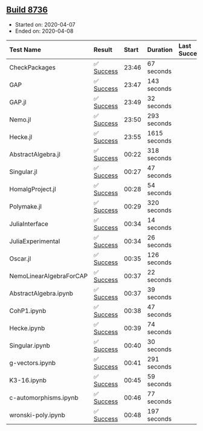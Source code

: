 ## [Build 8736](https://oscarci.mathematik.uni-kl.de/job/oscar/8736/)

* Started on: 2020-04-07
* Ended on: 2020-04-08

| Test Name    | Result | Start | Duration | Last Success | First Failure |
|:-------------|:-------|:------|:---------|:-------------|:--------------|
| CheckPackages | ✅ [Success](https://oscarci.mathematik.uni-kl.de/job/oscar/8736/artifact/logs/build-8736/CheckPackages.log) | 23:46 | 67 seconds |  |  |
| GAP | ✅ [Success](https://oscarci.mathematik.uni-kl.de/job/oscar/8736/artifact/logs/build-8736/GAP.log) | 23:47 | 143 seconds |  |  |
| GAP.jl | ✅ [Success](https://oscarci.mathematik.uni-kl.de/job/oscar/8736/artifact/logs/build-8736/GAP.jl.log) | 23:49 | 32 seconds |  |  |
| Nemo.jl | ✅ [Success](https://oscarci.mathematik.uni-kl.de/job/oscar/8736/artifact/logs/build-8736/Nemo.jl.log) | 23:50 | 293 seconds |  |  |
| Hecke.jl | ✅ [Success](https://oscarci.mathematik.uni-kl.de/job/oscar/8736/artifact/logs/build-8736/Hecke.jl.log) | 23:55 | 1615 seconds |  |  |
| AbstractAlgebra.jl | ✅ [Success](https://oscarci.mathematik.uni-kl.de/job/oscar/8736/artifact/logs/build-8736/AbstractAlgebra.jl.log) | 00:22 | 318 seconds |  |  |
| Singular.jl | ✅ [Success](https://oscarci.mathematik.uni-kl.de/job/oscar/8736/artifact/logs/build-8736/Singular.jl.log) | 00:27 | 47 seconds |  |  |
| HomalgProject.jl | ✅ [Success](https://oscarci.mathematik.uni-kl.de/job/oscar/8736/artifact/logs/build-8736/HomalgProject.jl.log) | 00:28 | 54 seconds |  |  |
| Polymake.jl | ✅ [Success](https://oscarci.mathematik.uni-kl.de/job/oscar/8736/artifact/logs/build-8736/Polymake.jl.log) | 00:29 | 320 seconds |  |  |
| JuliaInterface | ✅ [Success](https://oscarci.mathematik.uni-kl.de/job/oscar/8736/artifact/logs/build-8736/JuliaInterface.log) | 00:34 | 14 seconds |  |  |
| JuliaExperimental | ✅ [Success](https://oscarci.mathematik.uni-kl.de/job/oscar/8736/artifact/logs/build-8736/JuliaExperimental.log) | 00:34 | 26 seconds |  |  |
| Oscar.jl | ✅ [Success](https://oscarci.mathematik.uni-kl.de/job/oscar/8736/artifact/logs/build-8736/Oscar.jl.log) | 00:35 | 126 seconds |  |  |
| NemoLinearAlgebraForCAP | ✅ [Success](https://oscarci.mathematik.uni-kl.de/job/oscar/8736/artifact/logs/build-8736/NemoLinearAlgebraForCAP.log) | 00:37 | 22 seconds |  |  |
| AbstractAlgebra.ipynb | ✅ [Success](https://oscarci.mathematik.uni-kl.de/job/oscar/8736/artifact/logs/build-8736/AbstractAlgebra.ipynb.log) | 00:37 | 39 seconds |  |  |
| CohP1.ipynb | ✅ [Success](https://oscarci.mathematik.uni-kl.de/job/oscar/8736/artifact/logs/build-8736/CohP1.ipynb.log) | 00:38 | 47 seconds |  |  |
| Hecke.ipynb | ✅ [Success](https://oscarci.mathematik.uni-kl.de/job/oscar/8736/artifact/logs/build-8736/Hecke.ipynb.log) | 00:39 | 74 seconds |  |  |
| Singular.ipynb | ✅ [Success](https://oscarci.mathematik.uni-kl.de/job/oscar/8736/artifact/logs/build-8736/Singular.ipynb.log) | 00:40 | 30 seconds |  |  |
| g-vectors.ipynb | ✅ [Success](https://oscarci.mathematik.uni-kl.de/job/oscar/8736/artifact/logs/build-8736/g-vectors.ipynb.log) | 00:41 | 291 seconds |  |  |
| K3-16.ipynb | ✅ [Success](https://oscarci.mathematik.uni-kl.de/job/oscar/8736/artifact/logs/build-8736/K3-16.ipynb.log) | 00:45 | 59 seconds |  |  |
| c-automorphisms.ipynb | ✅ [Success](https://oscarci.mathematik.uni-kl.de/job/oscar/8736/artifact/logs/build-8736/c-automorphisms.ipynb.log) | 00:46 | 77 seconds |  |  |
| wronski-poly.ipynb | ✅ [Success](https://oscarci.mathematik.uni-kl.de/job/oscar/8736/artifact/logs/build-8736/wronski-poly.ipynb.log) | 00:48 | 197 seconds |  |  |
